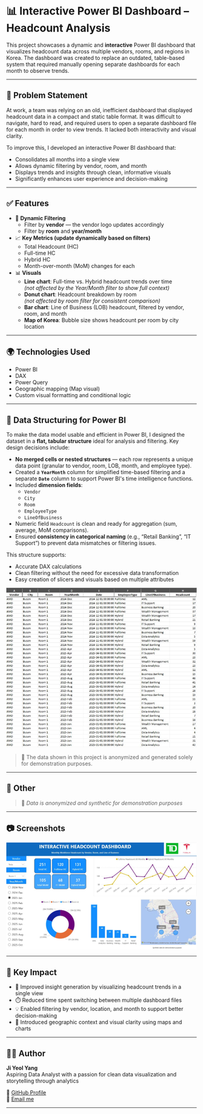 # 📊 Interactive Power BI Dashboard – Headcount Analysis

This project showcases a dynamic and **interactive** Power BI dashboard that visualizes headcount data across multiple vendors, rooms, and regions in Korea. The dashboard was created to replace an outdated, table-based system that required manually opening separate dashboards for each month to observe trends.

---

## 🧩 Problem Statement

At work, a team was relying on an old, inefficient dashboard that displayed headcount data in a compact and static table format. It was difficult to navigate, hard to read, and required users to open a separate dashboard file for each month in order to view trends. It lacked both interactivity and visual clarity.

To improve this, I developed an interactive Power BI dashboard that:
- Consolidates all months into a single view
- Allows dynamic filtering by vendor, room, and month
- Displays trends and insights through clean, informative visuals
- Significantly enhances user experience and decision-making

---

## ✅ Features

- 🎯 **Dynamic Filtering**
  - Filter by **vendor** — the vendor logo updates accordingly
  - Filter by **room** and **year/month**
- 📈 **Key Metrics (update dynamically based on filters)**
  - Total Headcount (HC)
  - Full-time HC
  - Hybrid HC
  - Month-over-month (MoM) changes for each
- 📊 **Visuals**
  - **Line chart**: Full-time vs. Hybrid headcount trends over time  
    *(not affected by the Year/Month filter to show full context)*
  - **Donut chart**: Headcount breakdown by room  
    *(not affected by room filter for consistent comparison)*
  - **Bar chart**: Line of Business (LOB) headcount, filtered by vendor, room, and month
  - **Map of Korea**: Bubble size shows headcount per room by city location

---

## 🌍 Technologies Used

- Power BI
- DAX
- Power Query
- Geographic mapping (Map visual)
- Custom visual formatting and conditional logic

---

## 🧮 Data Structuring for Power BI

To make the data model usable and efficient in Power BI, I designed the dataset in a **flat, tabular structure** ideal for analysis and filtering. Key design decisions include:

- **No merged cells or nested structures** — each row represents a unique data point (granular to vendor, room, LOB, month, and employee type).
- Created a **`YearMonth`** column for simplified time-based filtering and a separate **`Date`** column to support Power BI's time intelligence functions.
- Included **dimension fields**:
  - `Vendor`
  - `City`
  - `Room`
  - `EmployeeType`
  - `LineOfBusiness`
- Numeric field `Headcount` is clean and ready for aggregation (sum, average, MoM comparisons).
- Ensured **consistency in categorical naming** (e.g., “Retail Banking”, “IT Support”) to prevent data mismatches or filtering issues.

This structure supports:
- Accurate DAX calculations
- Clean filtering without the need for excessive data transformation
- Easy creation of slicers and visuals based on multiple attributes

![Excel Sheet](https://github.com/ericyang91/Employee_Headcount_Dashboard/blob/main/screenshots/s2.JPG)

> 📌 The data shown in this project is anonymized and generated solely for demonstration purposes.

---

## 🔗 Other

> 🚨 *Data is anonymized and synthetic for demonstration purposes*


---

## 📷 Screenshots

![Dashboard Preview](https://github.com/ericyang91/Employee_Headcount_Dashboard/blob/main/screenshots/s1.JPG)

---

## 📌 Key Impact

- 🧠 Improved insight generation by visualizing headcount trends in a single view
- ⏱️ Reduced time spent switching between multiple dashboard files
- 💡 Enabled filtering by vendor, location, and month to support better decision-making
- 📍 Introduced geographic context and visual clarity using maps and charts

---

## 🧑‍💻 Author

**Ji Yeol Yang**  
Aspiring Data Analyst with a passion for clean data visualization and storytelling through analytics

🔗 [GitHub Profile](https://github.com/ericyang91)  
📧 [Email me](mailto:ericjyyang@gmail.com)

---

